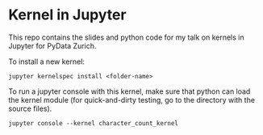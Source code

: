 # Kernel in Jupyter
This repo contains the slides and python code for my talk on kernels in Jupyter for PyData Zurich.

To install a new kernel:
```
jupyter kernelspec install <folder-name>
```

To run a jupyter console with this kernel, make sure that python can load the kernel module (for quick-and-dirty testing, go to the directory with the source files).
```
jupyter console --kernel character_count_kernel
```
